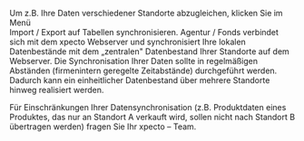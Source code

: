 
Um z.B. Ihre Daten verschiedener Standorte abzugleichen, klicken Sie im Menü   
Import / Export auf Tabellen synchronisieren. Agentur / Fonds verbindet sich mit dem xpecto Webserver und synchronisiert Ihre lokalen Datenbestände mit dem „zentralen" Datenbestand Ihrer Standorte auf dem Webserver. Die Synchronisation Ihrer Daten sollte in regelmäßigen Abständen (firmenintern geregelte Zeitabstände) durchgeführt werden. Dadurch kann ein einheitlicher Datenbestand über mehrere Standorte hinweg realisiert werden.

Für Einschränkungen Ihrer Datensynchronisation (z.B. Produktdaten eines Produktes, das nur an Standort A verkauft wird, sollen nicht nach Standort B übertragen werden) fragen Sie Ihr xpecto – Team.


